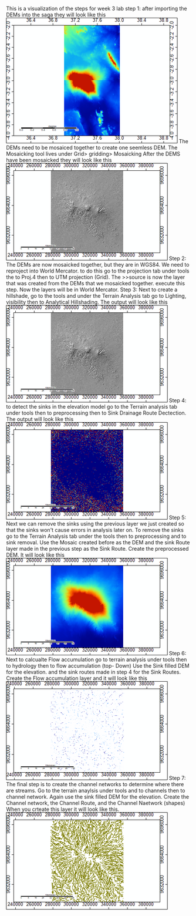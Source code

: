 This is a visualization of the steps for week 3 lab
step 1: 
after importing the DEMs into the saga they will look like this ![Demsnotmosaiced](DEMfilesASTER.png)
The DEMs need to be mosaiced together to create one seemless DEM. The Mosaicking tool lives under Grid> gridding> Mosaicking
After the DEMS have been mosaicked they will look like this ![DEMSmosaic](MosaicmapASTER.png)
Step 2:
The DEMs are now mosaicked together, but they are in WGS84. We need to reproject into World Mercator.
to do this go to the projection tab under tools the to Proj.4 then to UTM projection (Grid). 
The >>source is now the layer that was created from the DEMs that we mosaicked together.
execute this step. Now the layers will be in World Mercator. 
Step 3: 
Next to create a hillshade, go to the tools and under the Terrain Analysis tab go to Lighting, visibility then to Analytical 
Hillshading. The output will look like this ![Hillshade](hillshadeASTER.png)
Step 4: 
to detect the sinks in the elevation model go to the Terrain analysis tab under tools then to preprocessing then 
to Sink Drainage Route Dectection. The output will look like this ![Detect Sinks](sinkrouteASTER.png)
Step 5: 
Next we can remove the sinks using the previous layer we just created so that the sinks won't cause errors in analysis later on. 
To remove the sinks go to the Terrain Analysis tab under the tools then to preprocessing and to sink removal. 
Use the Mosaic created before as the DEM and the sink Route layer made in the previous step as the Sink Route. 
Create the preprocessed DEM. It will look like this ![no sinks](nosinksASTER.png)
Step 6: 
Next to calcualte Flow accumulation go to terrain analysis under tools then to hydrology then to flow accumulation (top- Down)
Use the Sink filled DEM for the elevation. and the sink routes made in step 4 for the Sink Routes. 
Create the Flow accumulation layer and it will look like this ![Flow Accumulation](FlowaccumulationASTER.png)
Step 7: 
The final step is to create the channel networks to determine where there are streams. 
Go to the terrain anaylsis under tools and to channels then to channel network. 
Again use the sink filled DEM for the elevation. Create the Channel network, the Channel Route, and the Channel Naetwork (shapes)
When you crteate this layer it will look like this. ![Channel Networks](channelnetworkASTER.png)
